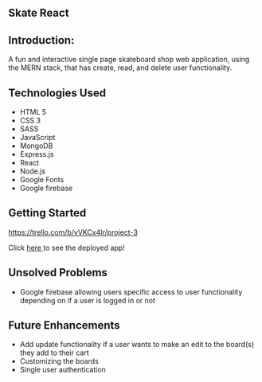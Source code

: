 ## Skate React

## Introduction: 
A fun and interactive single page skateboard shop web application, using the MERN stack, that has create, read, and delete user functionality. 

## Technologies Used 
* HTML 5
* CSS 3
* SASS
* JavaScript
* MongoDB
* Express.js
* React
* Node.js
* Google Fonts
* Google firebase

## Getting Started 
https://trello.com/b/vVKCx4Ir/project-3

Click <a href = /> here </a> to see the deployed app!

## Unsolved Problems
* Google firebase allowing users specific access to user functionality depending on if a user is logged in or not


## Future Enhancements
* Add update functionality if a user wants to make an edit to the board(s) they add to their cart
* Customizing the boards
* Single user authentication 







